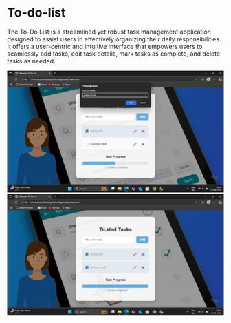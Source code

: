 # To-do-list
The To-Do List is a streamlined yet robust task management application designed to assist users in effectively organizing their daily responsibilities. It offers a user-centric and intuitive interface that empowers users to seamlessly add tasks, edit task details, mark tasks as complete, and delete tasks as needed.

![image alt](https://github.com/Srividhyadiya/To-do-list/blob/main/Screenshot%20(421).png?raw=true)
![image alt](https://github.com/Srividhyadiya/To-do-list/blob/main/Screenshot%20(422).png?raw=true)
